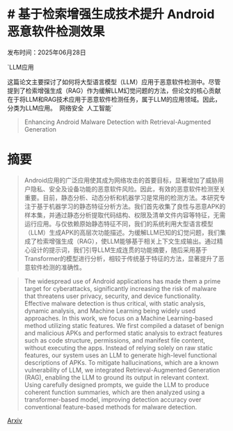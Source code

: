 # # 基于检索增强生成技术提升 Android 恶意软件检测效果

发布时间：2025年06月28日

`LLM应用

这篇论文主要探讨了如何将大型语言模型（LLM）应用于恶意软件检测中。尽管提到了检索增强生成（RAG）作为缓解LLM幻觉问题的方法，但论文的核心贡献在于将LLM和RAG技术应用于恶意软件检测任务，属于LLM的应用领域。因此，分类为LLM应用。` `网络安全` `人工智能`

> Enhancing Android Malware Detection with Retrieval-Augmented Generation

# 摘要

> Android应用的广泛应用使其成为网络攻击的首要目标，显著增加了威胁用户隐私、安全及设备功能的恶意软件风险。因此，有效的恶意软件检测至关重要。目前，静态分析、动态分析和机器学习是常用的检测方法。本研究专注于基于机器学习的静态特征分析方法。我们首先收集了良性与恶意APK的样本集，并通过静态分析提取代码结构、权限及清单文件内容等特征，无需运行应用。与仅依赖原始静态特征不同，我们的系统利用大型语言模型（LLM）生成APK的高层次功能描述。为缓解LLM已知的幻觉问题，我们集成了检索增强生成（RAG），使LLM能够基于相关上下文生成输出。通过精心设计的提示词，我们引导LLM生成连贯的功能摘要，随后采用基于Transformer的模型进行分析，相较于传统基于特征的方法，显著提升了恶意软件检测的准确性。

> The widespread use of Android applications has made them a prime target for cyberattacks, significantly increasing the risk of malware that threatens user privacy, security, and device functionality. Effective malware detection is thus critical, with static analysis, dynamic analysis, and Machine Learning being widely used approaches. In this work, we focus on a Machine Learning-based method utilizing static features. We first compiled a dataset of benign and malicious APKs and performed static analysis to extract features such as code structure, permissions, and manifest file content, without executing the apps. Instead of relying solely on raw static features, our system uses an LLM to generate high-level functional descriptions of APKs. To mitigate hallucinations, which are a known vulnerability of LLM, we integrated Retrieval-Augmented Generation (RAG), enabling the LLM to ground its output in relevant context. Using carefully designed prompts, we guide the LLM to produce coherent function summaries, which are then analyzed using a transformer-based model, improving detection accuracy over conventional feature-based methods for malware detection.

[Arxiv](https://arxiv.org/abs/2506.22750)